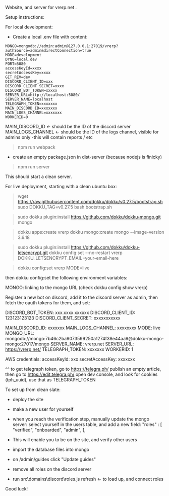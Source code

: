 Website, and server for vrerp.net .

Setup instructions:

For local development:
* Create a local .env file with content:
```env
MONGO=mongodb://admin:admin@127.0.0.1:27019/vrerp?authSource=admin&directConnection=true
MODE=development
DYNO=local.dev
PORT=5080
accessKeyId=xxxx
secretAccessKey=xxxx
GIT_REV=dev
DISCORD_CLIENT_ID=xxx
DISCORD_CLIENT_SECRET=xxxx
DISCORD_BOT_TOKEN=xxxxx
SERVER_URL=http://localhost:5080/
SERVER_NAME=localhost
TELEGRAPH_TOKEN=xxxxxxx
MAIN_DISCORD_ID=xxxxxxx
MAIN_LOGS_CHANNEL=xxxxxxx
WORKERID=0
```

MAIN_DISCORD_ID  <- should be the ID of the discord server
MAIN_LOGS_CHANNEL <- should be the ID of the logs channel, visible for admins only -this will contain reports / etc

> npm run webpack
* create an empty package.json in dist-server  (because nodejs is finicky)

> npm run server

This should start a clean server.



For live deployment, starting with a clean ubuntu box:
> wget https://raw.githubusercontent.com/dokku/dokku/v0.27.5/bootstrap.sh
> sudo DOKKU_TAG=v0.27.5 bash bootstrap.sh

> sudo dokku plugin:install https://github.com/dokku/dokku-mongo.git mongo


> dokku apps:create vrerp
> dokku mongo:create mongo --image-version 3.6.18

> sudo dokku plugin:install https://github.com/dokku/dokku-letsencrypt.git
> dokku config:set --no-restart vrerp DOKKU_LETSENCRYPT_EMAIL=your-email-here

> dokku config:set vrerp MODE=live

then dokku config:set the following environment variables:

MONGO:   linking to the mongo URL  (check dokku config:show vrerp)

Register a new bot on discord, add it to the discord server as admin, then fetch the oauth tokens for them, and set:

DISCORD_BOT_TOKEN:        xxx.xxxx.xxxxxx
DISCORD_CLIENT_ID:        123123123123
DISCORD_CLIENT_SECRET:    xxxxxxxxxxx


MAIN_DISCORD_ID:          xxxxxxx
MAIN_LOGS_CHANNEL:        xxxxxxxx
MODE:                     live
MONGO_URL:                mongodb://mongo:7b46c2ba9073599250a1274f38e44aa9@dokku-mongo-mongo:27017/mongo
SERVER_NAME:              vrerp.net
SERVER_URL:               https://vrerp.net/
TELEGRAPH_TOKEN:          xxxxxxx
WORKERID:                 1

AWS credentials:
accessKeyId:              xxx
secretAccessKey:          xxxxxxx

^^ to get telegraph token, go to https://telegra.ph/   publish an empty article, then go to https://edit.telegra.ph/   open dev console, and look for cookies (tph_uuid), use that as TELEGRAPH_TOKEN

To set up from clean slate:
* deploy the site
* make a new user for yourself
* when you reach the verification step, manually update the mongo server: select yourself in the users table, and add a new field:
    "roles" : [
        "verified",
        "onboarded",
        "admin",
    ],
* This will enable you to be on the site, and verify other users


* import the database files into mongo
* on /admin/guides  click "Update guides"
* remove all roles on the discord server
* run src\domains\discord\roles.js refresh     <- to load up, and connect roles

Good luck!
